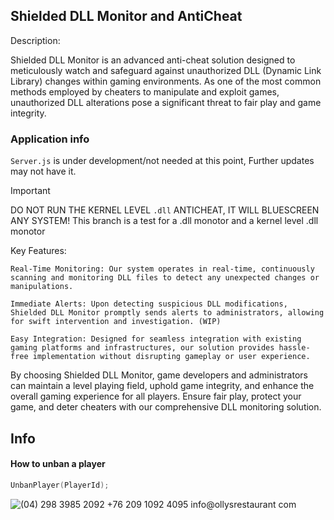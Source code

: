 ## Shielded DLL Monitor and AntiCheat

Description:

Shielded DLL Monitor is an advanced anti-cheat solution designed to meticulously watch and safeguard against unauthorized DLL (Dynamic Link Library) changes within gaming environments. As one of the most common methods employed by cheaters to manipulate and exploit games, unauthorized DLL alterations pose a significant threat to fair play and game integrity.

### Application info
`Server.js` is under development/not needed at this point, Further updates may not have it.
> [!IMPORTANT]  
> DO NOT RUN THE KERNEL LEVEL `.dll` ANTICHEAT, IT WILL BLUESCREEN ANY SYSTEM!
This branch is a test for a .dll monotor and a kernel level .dll monotor

Key Features:

    Real-Time Monitoring: Our system operates in real-time, continuously scanning and monitoring DLL files to detect any unexpected changes or manipulations.

    Immediate Alerts: Upon detecting suspicious DLL modifications, Shielded DLL Monitor promptly sends alerts to administrators, allowing for swift intervention and investigation. (WIP)

    Easy Integration: Designed for seamless integration with existing gaming platforms and infrastructures, our solution provides hassle-free implementation without disrupting gameplay or user experience.
    
By choosing Shielded DLL Monitor, game developers and administrators can maintain a level playing field, uphold game integrity, and enhance the overall gaming experience for all players. Ensure fair play, protect your game, and deter cheaters with our comprehensive DLL monitoring solution.


## Info
#### How to unban a player 
```cpp
UnbanPlayer(PlayerId);
```

![(04) 298 3985 2092 +76 209 1092 4095 info@ollysrestaurant com](https://github.com/Josephfallen/Vail-Anti-Cheat/assets/108951296/53009d86-7c15-4875-b94b-0cc56cb9a234)
